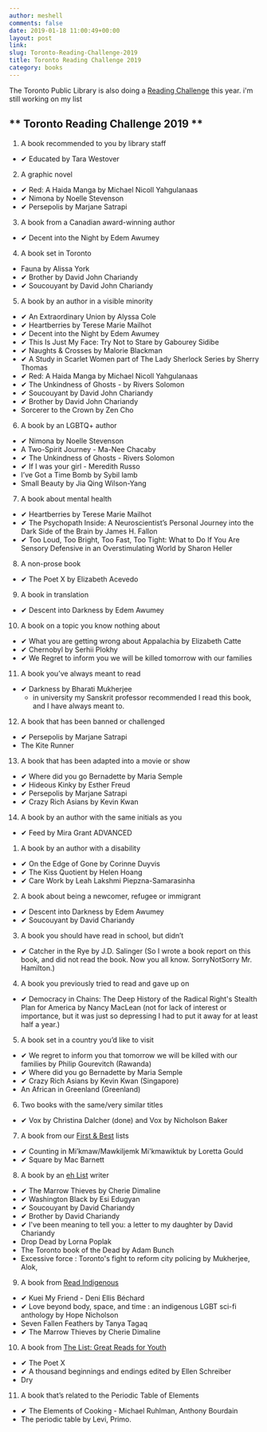 ```yaml
---
author: meshell
comments: false
date: 2019-01-18 11:00:49+00:00
layout: post
link:
slug: Toronto-Reading-Challenge-2019
title: Toronto Reading Challenge 2019
category: books
---
```


The Toronto Public Library is also doing a [Reading Challenge](https://tpl.ca/readingchallenge) this year. i'm still working on my list

## ** Toronto Reading Challenge 2019 **
1. A book recommended to you by library staff
  * ✔ Educated by Tara Westover
2. A graphic novel
  * ✔ Red: A Haida Manga by Michael Nicoll Yahgulanaas
  * ✔ Nimona by Noelle Stevenson
  * ✔ Persepolis by Marjane Satrapi
3. A book from a Canadian award-winning author
  * ✔ Decent into the Night by Edem Awumey
4. A book set in Toronto
  * Fauna by Alissa York
  * ✔ Brother by David John Chariandy
  * ✔ Soucouyant by David John Chariandy
5. A book by an author in a visible minority
  * ✔ An Extraordinary Union by Alyssa Cole
  * ✔ Heartberries by Terese Marie Mailhot
  * ✔ Decent into the Night by Edem Awumey
  * ✔ This Is Just My Face: Try Not to Stare by Gabourey Sidibe
  * ✔ Naughts & Crosses by Malorie Blackman
  * ✔ A Study in Scarlet Women part of The Lady Sherlock
   Series by Sherry Thomas
  * ✔ Red: A Haida Manga by Michael Nicoll Yahgulanaas
  * ✔ The Unkindness of Ghosts - by Rivers Solomon
  * ✔ Soucouyant by David John Chariandy
  * ✔ Brother by David John Chariandy
  * Sorcerer to the Crown by Zen Cho
6. A book by an LGBTQ+ author
  * ✔ Nimona by Noelle Stevenson
  * A Two-Spirit Journey - Ma-Nee Chacaby
  * ✔ The Unkindness of Ghosts -  Rivers Solomon
  * ✔ If I was your girl - Meredith Russo
  * I’ve Got a Time Bomb by Sybil lamb
  * Small Beauty by Jia Qing Wilson-Yang
7. A book about mental health
  * ✔ Heartberries by Terese Marie Mailhot
  * ✔ The Psychopath Inside: A Neuroscientist’s Personal Journey into the Dark Side of the Brain by James H. Fallon
  * ✔ Too Loud, Too Bright, Too Fast, Too Tight: What to Do If You Are Sensory Defensive in an Overstimulating World by Sharon Heller
8. A non-prose book
  * ✔ The Poet X by Elizabeth Acevedo
9. A book in translation
  * ✔ Descent into Darkness by Edem Awumey
10. A book on a topic you know nothing about
  * ✔ What you are getting wrong about Appalachia by Elizabeth Catte
  * ✔ Chernobyl by Serhii Plokhy
  * ✔ We Regret to inform you we will be killed tomorrow with our families
11. A book you’ve always meant to read
  * ✔ Darkness by Bharati Mukherjee
      * in university my Sanskrit professor recommended I read this book, and I have always meant to.
12. A book that has been banned or challenged
  * ✔ Persepolis by Marjane Satrapi
  * The Kite Runner
13. A book that has been adapted into a movie or show
  * ✔ Where did you go Bernadette by Maria Semple
  * ✔ Hideous Kinky by Esther Freud
  * ✔ Persepolis by Marjane Satrapi
  * ✔ Crazy Rich Asians by Kevin Kwan
14. A book by an author with the same initials as you
  * ✔ Feed by Mira Grant
ADVANCED
1. A book by an author with a disability
  * ✔ On the Edge of Gone by Corinne Duyvis
  * ✔ The Kiss Quotient by Helen Hoang
  * ✔ Care Work by Leah Lakshmi Piepzna-Samarasinha
2. A book about being a newcomer, refugee or immigrant
  * ✔ Descent into Darkness by Edem Awumey
  * ✔ Soucouyant by David Chariandy
3. A book you should have read in school, but didn’t
  * ✔ Catcher in the Rye by J.D. Salinger (So I wrote a book report on this book, and did not read the book. Now you all know. SorryNotSorry Mr. Hamilton.)
4. A book you previously tried to read and gave up on
  * ✔ Democracy in Chains: The Deep History of the Radical Right's Stealth Plan for America by Nancy MacLean (not for lack of interest or importance, but it was just so depressing I had to put it away for at least half a year.)
5. A book set in a country you’d like to visit
  * ✔ We regret to inform you that tomorrow we will be killed with our families by Philip Gourevitch (Rawanda)
  * ✔ Where did you go Bernadette by Maria Semple
  * ✔ Crazy Rich Asians by Kevin Kwan (Singapore)
  * An African in Greenland (Greenland)
6. Two books with the same/very similar titles
  * ✔ Vox by Christina Dalcher (done) and Vox by Nicholson Baker  
7. A book from our [First & Best](https://kids.tpl.ca/ready-for-reading/books/booklist/first-and-best) lists
  * ✔ Counting in Mi’kmaw/Mawkiljemk Mi'kmawiktuk by Loretta Gould
  * ✔ Square by Mac Barnett
8. A book by an [eh List](https://account.torontopubliclibrary.ca/shared/books-by-eh-list-writers/8rxRVFbbr1k1AO29ZZ09pvGCrIDUkHjUISXnsqkSoUI2VtbYzz) writer
  * ✔ The Marrow Thieves by Cherie Dimaline
  * ✔ Washington Black by Esi Edugyan
  * ✔ Soucouyant by David Chariandy
  * ✔ Brother by David Chariandy
  * ✔ I've been meaning to tell you: a letter to my daughter by David Chariandy
  * Drop Dead by Lorna Poplak
  * The Toronto book of the Dead by Adam Bunch
  * Excessive force : Toronto's fight to reform city policing by Mukherjee, Alok,
9. A book from [Read Indigenous](https://www.torontopubliclibrary.ca/books-video-music/books/booklists/read-indigenous.jsp)
  * ✔ Kuei My Friend - Deni Ellis Béchard
  * ✔ Love beyond body, space, and time : an indigenous LGBT sci-fi anthology by Hope Nicholson
  * Seven Fallen Feathers by Tanya Tagaq
  *  ✔ The Marrow Thieves by Cherie Dimaline
10. A book from [The List: Great Reads for Youth](https://www.torontopubliclibrary.ca/teens/the-list.jsp)
  * ✔ The Poet X
  * ✔ A thousand beginnings and endings edited by Ellen Schreiber
  * Dry
11. A book that’s related to the Periodic Table of Elements
  * ✔ The Elements of Cooking - Michael Ruhlman, Anthony Bourdain
  * The periodic table by Levi, Primo.
